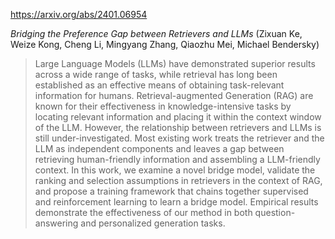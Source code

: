 https://arxiv.org/abs/2401.06954

*Bridging the Preference Gap between Retrievers and LLMs* (Zixuan Ke, Weize Kong, Cheng Li, Mingyang Zhang, Qiaozhu Mei, Michael Bendersky)

> Large Language Models (LLMs) have demonstrated superior results across a wide range of tasks, while retrieval has long been established as an effective means of obtaining task-relevant information for humans. Retrieval-augmented Generation (RAG) are known for their effectiveness in knowledge-intensive tasks by locating relevant information and placing it within the context window of the LLM. However, the relationship between retrievers and LLMs is still under-investigated. Most existing work treats the retriever and the LLM as independent components and leaves a gap between retrieving human-friendly information and assembling a LLM-friendly context. In this work, we examine a novel bridge model, validate the ranking and selection assumptions in retrievers in the context of RAG, and propose a training framework that chains together supervised and reinforcement learning to learn a bridge model. Empirical results demonstrate the effectiveness of our method in both question-answering and personalized generation tasks.

